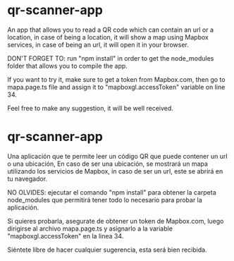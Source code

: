 # qr-scanner-app
An app that allows you to read a QR code which can contain an url or a location, in case of being a location, it will show a map using Mapbox services, in case of being an url, it will open it in your browser.

DON'T FORGET TO: run "npm install" in order to get the node_modules folder that allows you to compile the app.

If you want to try it, make sure to get a token from Mapbox.com, then go to mapa.page.ts file and assign it to "mapboxgl.accessToken" variable on line 34.

Feel free to make any suggestion, it will be well received.

# qr-scanner-app
Una aplicación que te permite leer un código QR que puede contener un url o una ubicación, En caso de ser una ubicación, se mostrará un mapa utilizando los servicios de Mapbox, in
caso de ser un url, este se abrirá en tu navegador.

NO OLVIDES: ejecutar el comando "npm install" para obtener la carpeta node_modules que permitirá tener todo lo necesario para probar la aplicación.

Si quieres probarla, asegurate de obtener un token de Mapbox.com, luego dirigirse al archivo mapa.page.ts y asignarlo a la variable "mapboxgl.accessToken" en la linea 34.

Siéntete libre de hacer cualquier sugerencia, esta será bien recibida.
